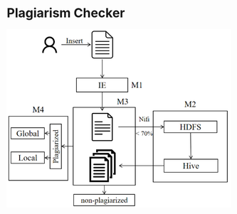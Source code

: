 # Plagiarism Checker

<img src="https://github.com/Shaun-le/PlagiarismChecker/blob/ba43d5663214f5357045cb6255f228420aaae7e0/image/overview.png">
